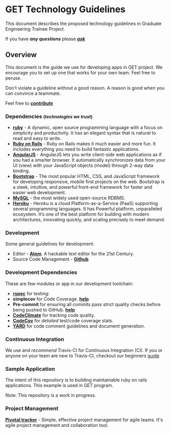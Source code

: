 # GET Technology Guidelines

This document describes the proposed technology guidelines in Graduate Engineering Trainee Project.

If you have ***any questions*** please
[***ask***](https://github.com/dwyl/get-technology/issues)

## Overview
This document is the guide we use for developing apps in GET project. We encourage you to set up one that works for your own team. Feel free to peruse.

Don't violate a guideline without a good reason. A reason is good when you can convince a teammate.

Feel free to [***contribute***](https://guides.github.com/activities/contributing-to-open-source/#contributing)

### Dependencies <small>(*technologies we trust*)</small>

+ [**ruby**](https://www.ruby-lang.org/en/) - A dynamic, open source programming language with a focus on simplicity and productivity. It has an elegant syntax that is natural to read and easy to write.
+ [**Ruby on Rails**](https://www.ruby-lang.org/en/) - Ruby on Rails makes it much easier and more fun. It includes everything you need to build fantastic applications.
+ [**AngularJS**](https://angularjs.org/) - AngularJS lets you write client-side web applications as if you had a smarter browser. It automatically synchronizes data from your UI (view) with your JavaScript objects (model) through 2-way data binding.
+ [**Bootstrap**](http://getbootstrap.com) - The most popular HTML, CSS, and JavaScript framework for developing responsive, mobile first projects on the web. Bootstrap is a sleek, intuitive, and powerful front-end framework for faster and easier web development.
+ [**MySQL**](http://www.mysql.com/) - the most widely used open-source RDBMS.
+ [**Heroku**](http://www.heroku.com) - Heroku is a cloud Platform-as-a-Service (PaaS) supporting several programming languages. It has Powerful platform, unparalleled ecosystem. It’s one of the best platform for building with modern architectures, innovating quickly, and scaling precisely to meet demand.

### Development

Some general guidelines for development.

+ Editor - [**Atom**](https://atom.io/). A hackable text editor for the 21st Century.
+ Source Code Management - [**Github**](http://github.com)


### Development Dependencies

These are few modules or app in our development toolchain:

+ [**rspec**](http://rspec.info) for testing: 
+ **simplecov** for Code Coverage. [**help**](https://github.com/gbohra/get-technology/blob/master/learn-simplecov/)
+ **Pre-commit** for ensuring all commits pass strict quality checks before being pushed to GitHub. [**help**](https://github.com/gbohra/get-technology/blob/master/learn-pre-commit/)
+ [**CodeClimate**](https://codeclimate.com/) for tracking code quality.
+ [**CodeCov**](https://codecov.io/) for *detailed* test/code coverage stats.
+ [**YARD**](http://www.rubydoc.info/gems/yard/file/docs/GettingStarted.md) for code comment guidelines and document generation.

### Continuous Integration

We use and *recommend* Travis-CI for Continuous Integration (CI).
If you or anyone on your team are *new* to Travis-CI,
checkout our beginners [guide](https://github.com/gbohra/get-technology/tree/master/travis)

### Sample Application
The intent of this repository is to building maintainable ruby on rails applications. This example is used in GET program.

Note: This repository is a work in progress.

### Project Management
[**Pivotal tracker**](http://www.pivotaltracker.com) - Simple, effective project management for agile teams. It's agile project management and collaboration tool.

<br />
<br />
